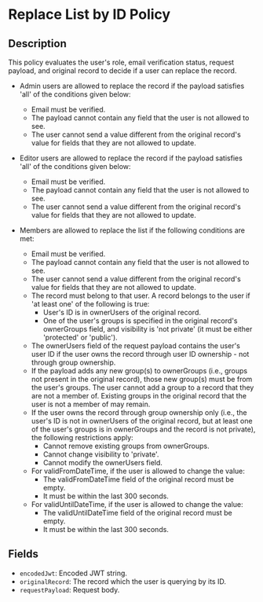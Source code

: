 # Replace List by ID Policy

## Description

This policy evaluates the user's role, email verification status, request payload, and original record to decide if a user can replace the record.

- Admin users are allowed to replace the record if the payload satisfies 'all' of the conditions given below:
  - Email must be verified.
  - The payload cannot contain any field that the user is not allowed to see.
  - The user cannot send a value different from the original record's value for fields that they are not allowed to update.

- Editor users are allowed to replace the record if the payload satisfies 'all' of the conditions given below:
  - Email must be verified.
  - The payload cannot contain any field that the user is not allowed to see.
  - The user cannot send a value different from the original record's value for fields that they are not allowed to update.

- Members are allowed to replace the list if the following conditions are met:
  - Email must be verified.
  - The payload cannot contain any field that the user is not allowed to see.
  - The user cannot send a value different from the original record's value for fields that they are not allowed to update.
  - The record must belong to that user. A record belongs to the user if 'at least one' of the following is true:
    - User's ID is in ownerUsers of the original record.
    - One of the user's groups is specified in the original record's ownerGroups field, and visibility is 'not private' (it must be either 'protected' or 'public').
  - The ownerUsers field of the request payload contains the user's user ID if the user owns the record through user ID ownership - not through group ownership.
  - If the payload adds any new group(s) to ownerGroups (i.e., groups not present in the original record), those new group(s) must be from the user's groups. The user cannot add a group to a record that they are not a member of. Existing groups in the original record that the user is not a member of may remain.
  - If the user owns the record through group ownership only (i.e., the user's ID is not in ownerUsers of the original record, but at least one of the user's groups is in ownerGroups and the record is not private), the following restrictions apply:
    - Cannot remove existing groups from ownerGroups.
    - Cannot change visibility to 'private'.
    - Cannot modify the ownerUsers field.
  - For validFromDateTime, if the user is allowed to change the value:
    - The validFromDateTime field of the original record must be empty.
    - It must be within the last 300 seconds.
  - For validUntilDateTime, if the user is allowed to change the value:
    - The validUntilDateTime field of the original record must be empty.
    - It must be within the last 300 seconds.

## Fields

- `encodedJwt`: Encoded JWT string.
- `originalRecord`: The record which the user is querying by its ID.
- `requestPayload`: Request body.
